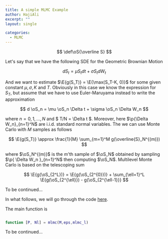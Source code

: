 ```yaml
---
title: A simple MLMC Example
author: HajiAli
excerpt: ""
layout: single

categories:
  - MLMC
---
```


$$
\def\oS{\overline S}
$$

Let's say that we have the following SDE for the Geometric Brownian Motion

$$
d S_t = \mu S_t d t + \sigma S_t d W_t
$$

And we want to estimate $\E{g(S_T)} = \E{\max(S_T-K, 0)}$ for some given
constant $\mu, \sigma, K$ and $T$. Obviously in this case we know the
expression for $S_T$, but assume that we have to use Euler-Maruyama
instead to write the approximation

$$
d \oS_n = \mu \oS_n \Delta t + \sigma \oS_n \Delta W_n
$$

where $n = 0, 1, \ldots, N$ and $ T/N = \Delta t $. Moreover, here
$\p{\Delta W_n}_{n=1}^N$ are i.i.d. standard normal
variables. The we can use Monte Carlo with $M$ samples as follows

$$
\E{g(S_T)} \approx \frac{1}{M} \sum_{m=1}^M g(\overline{S}_N^{(m)})
$$

where $\oS_N^{(m)}$ is the $m$'th sample of $\oS_N$
obtained by sampling $\p{ \Delta W_n }_{n=1}^N$ then
computing $\oS_N$. Multilevel Monte Carlo is based on the
telescoping sum

$$
\E{g(\oS_{2^L})} =
\E{g(\oS_{2^{0}})} + \sum_{\ell=1}^L
\E{g(\oS_{2^{\ell}}) - g(\oS_{2^{\ell-1}}}
$$

To be continued...

In what follows, we will go through the code
[here](https://people.maths.ox.ac.uk/gilesm/files/opre_code.zip).

The main function is

```m

function [P, Nl] = mlmc(M,eps,mlmc_l)

```

To be continued...
